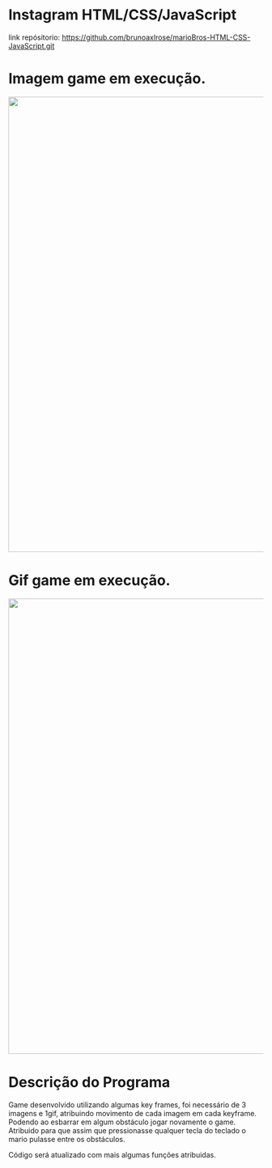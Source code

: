 # Instagram HTML/CSS/JavaScript
link repósitorio: https://github.com/brunoaxlrose/marioBros-HTML-CSS-JavaScript.git

# Imagem game em execução.
<p align="center">
    <img width="900" src="https://user-images.githubusercontent.com/99514519/177013868-54055148-fe83-4f94-9dc7-15e0ca9c89fc.PNG" >  
</p>

# Gif game em execução.
<p align="center">
    <img width="900" src="https://user-images.githubusercontent.com/99514519/177013895-4e3eba0e-3aa7-407f-9d16-4b6510a92f84.gif" >  
</p>

# Descrição do Programa
  
  Game desenvolvido utilizando algumas key frames, foi necessário de 3 imagens e 1gif, atribuindo movimento de cada imagem em cada keyframe. 
  Podendo ao esbarrar em algum obstáculo jogar novamente o game.
  Atribuido para que assim que pressionasse qualquer tecla do teclado o mario pulasse entre os obstáculos.
  
  Código será atualizado com mais algumas funções atribuidas. 
    
